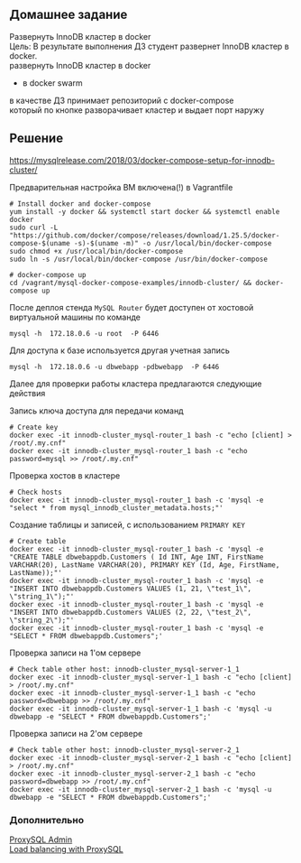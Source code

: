 ## Домашнее задание  
Развернуть InnoDB кластер в docker  
Цель: В результате выполнения ДЗ студент развернет InnoDB кластер в docker.  
развернуть InnoDB кластер в docker  
* в docker swarm  
  
в качестве ДЗ принимает репозиторий с docker-compose  
который по кнопке разворачивает кластер и выдает порт наружу  
  
## Решение  
https://mysqlrelease.com/2018/03/docker-compose-setup-for-innodb-cluster/
  
Предварительная настройка ВМ включена(!) в Vagrantfile  

```
# Install docker and docker-compose
yum install -y docker && systemctl start docker && systemctl enable docker
sudo curl -L "https://github.com/docker/compose/releases/download/1.25.5/docker-compose-$(uname -s)-$(uname -m)" -o /usr/local/bin/docker-compose
sudo chmod +x /usr/local/bin/docker-compose
sudo ln -s /usr/local/bin/docker-compose /usr/bin/docker-compose

# docker-compose up
cd /vagrant/mysql-docker-compose-examples/innodb-cluster/ && docker-compose up
```

После деплоя стенда `MySQL Router` будет доступен от хостовой виртуальной машины по команде

```
mysql -h  172.18.0.6 -u root  -P 6446
```

Для доступа к базе используется другая учетная запись

```
mysql -h  172.18.0.6 -u dbwebapp -pdbwebapp  -P 6446
```

Далее для проверки работы кластера предлагаются следующие действия

Запись ключа доступа для передачи команд

```
# Create key
docker exec -it innodb-cluster_mysql-router_1 bash -c "echo [client] > /root/.my.cnf"
docker exec -it innodb-cluster_mysql-router_1 bash -c "echo password=mysql >> /root/.my.cnf"
```

Проверка хостов в кластере

```
# Check hosts
docker exec -it innodb-cluster_mysql-router_1 bash -c 'mysql -e "select * from mysql_innodb_cluster_metadata.hosts;"'
```

Создание таблицы и записей, с использованием `PRIMARY KEY`

```
# Create table
docker exec -it innodb-cluster_mysql-router_1 bash -c 'mysql -e "CREATE TABLE dbwebappdb.Customers ( Id INT, Age INT, FirstName VARCHAR(20), LastName VARCHAR(20), PRIMARY KEY (Id, Age, FirstName, LastName));"'
docker exec -it innodb-cluster_mysql-router_1 bash -c 'mysql -e "INSERT INTO dbwebappdb.Customers VALUES (1, 21, \"test_1\", \"string_1\");"'
docker exec -it innodb-cluster_mysql-router_1 bash -c 'mysql -e "INSERT INTO dbwebappdb.Customers VALUES (2, 22, \"test_2\", \"string_2\");"'
docker exec -it innodb-cluster_mysql-router_1 bash -c 'mysql -e "SELECT * FROM dbwebappdb.Customers";'
```

Проверка записи на 1'ом сервере

```
# Check table other host: innodb-cluster_mysql-server-1_1
docker exec -it innodb-cluster_mysql-server-1_1 bash -c "echo [client] > /root/.my.cnf"
docker exec -it innodb-cluster_mysql-server-1_1 bash -c "echo password=dbwebapp >> /root/.my.cnf"
docker exec -it innodb-cluster_mysql-server-1_1 bash -c 'mysql -u dbwebapp -e "SELECT * FROM dbwebappdb.Customers";'
```

Проверка записи на 2'ом сервере

```
# Check table other host: innodb-cluster_mysql-server-2_1
docker exec -it innodb-cluster_mysql-server-2_1 bash -c "echo [client] > /root/.my.cnf"
docker exec -it innodb-cluster_mysql-server-2_1 bash -c "echo password=dbwebapp >> /root/.my.cnf"
docker exec -it innodb-cluster_mysql-server-2_1 bash -c 'mysql -u dbwebapp -e "SELECT * FROM dbwebappdb.Customers";'
```
### Дополнительно  
[ProxySQL Admin](https://github.com/percona/proxysql-admin-tool)    
[Load balancing with ProxySQL](https://www.percona.com/doc/percona-xtradb-cluster/LATEST/howtos/proxysql.html)   
